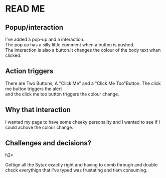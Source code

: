 <h1>READ ME</h1>
<h2>Popup/interaction </h2>
<p>I've added a pop-up and a interaction.<br> The pop up has a silly little comment when a button is pushed.<br>The interaction is also a button.It changes the colour of the body text when clicked.</p>
<h2>Action triggers </h2>
<p>There are Two Buttons, A "Click Me" and a "Click Me Too"Button. The click me button triggers the alert<br> and the click me too button triggers the colour change.</p>
<h2>Why that interaction</h2>
<p> I wanted my page to have some cheeky personality and I wanted to see if I could achove the colour change.</p>
<h2>Challenges and decisions?</h2>h2>
<p>Gettign all the Sytax exactly right and having to comb through and double check everythign that I've typed  was frustating and tiem consuming.</p>
